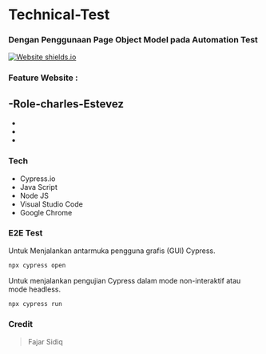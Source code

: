﻿# Technical-Test
 
### Dengan Penggunaan Page Object Model pada Automation Test

[![Website shields.io]([https://img.shields.io/website-up-down-green-red/http/shields.io.svg)](https://kasirdemo.belajarqa.com/login](https://samaktamitrapt-dev.outsystemsenterprise.com/ClaimPorta))

### Feature Website  :

-Role-charles-Estevez
-
-
-
-

### Tech

- Cypress.io
- Java Script
- Node JS
- Visual Studio Code
- Google Chrome 

### E2E Test

Untuk Menjalankan antarmuka pengguna grafis (GUI) Cypress.

```sh
npx cypress open 
```
Untuk menjalankan pengujian Cypress dalam mode non-interaktif atau mode headless.

```sh
npx cypress run
```



### Credit

>  Fajar Sidiq


